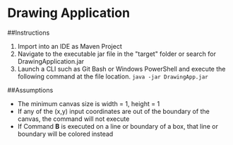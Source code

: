 # Drawing Application

##Instructions
1. Import into an IDE as Maven Project
2. Navigate to the executable jar file in the "target" folder or search for DrawingApplication.jar
3. Launch a CLI such as Git Bash or Windows PowerShell and execute the following
command at the file location.
`
java -jar DrawingApp.jar
`

##Assumptions
* The minimum canvas size is width = 1, height = 1
* If any of the (x,y) input coordinates are out of the boundary of the canvas, the command will not execute
* If Command **B** is executed on a line or boundary of a box, that line or boundary will be colored instead
